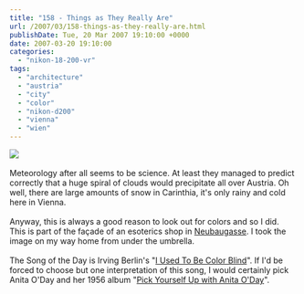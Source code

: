 ```yaml
---
title: "158 - Things as They Really Are"
url: /2007/03/158-things-as-they-really-are.html
publishDate: Tue, 20 Mar 2007 19:10:00 +0000
date: 2007-03-20 19:10:00
categories: 
  - "nikon-18-200-vr"
tags: 
  - "architecture"
  - "austria"
  - "city"
  - "color"
  - "nikon-d200"
  - "vienna"
  - "wien"
---
```

<a href="https://d25zfm9zpd7gm5.cloudfront.net/1200x1200/2007/20070320_164107_ps.jpg"><img src="https://d25zfm9zpd7gm5.cloudfront.net/0600x0600/2007/20070320_164107_ps.jpg"/></a><br/><br/>Meteorology after all seems to be science. At least they managed to predict correctly that a huge spiral of clouds would precipitate all over Austria. Oh well, there are large amounts of snow in Carinthia, it's only rainy and cold here in Vienna.<br/><br/>Anyway, this is always a good reason to look out for colors and so I did. This is part of the façade of an esoterics shop in <a href="http://maps.google.com/?ie=UTF8&z=17&ll=48.205649,16.348397&spn=0.00695,0.013239&om=1" target="_blank">Neubaugasse</a>. I took the image on my way home from under the umbrella.<br/><br/>The Song of the Day is Irving Berlin's "<a href="http://www.lyricsfreak.com/i/irving+berlin/i+used+to+be+color+blind_20068121.html" target="_blank">I Used To Be Color Blind</a>". If I'd be forced to choose but one interpretation of this song, I would certainly pick Anita O'Day and her 1956 album "<a href="http://www.amazon.com/Pick-Yourself-Up-Anita-ODay/dp/B0000046OM" target="_blank">Pick Yourself Up with Anita O'Day</a>".
